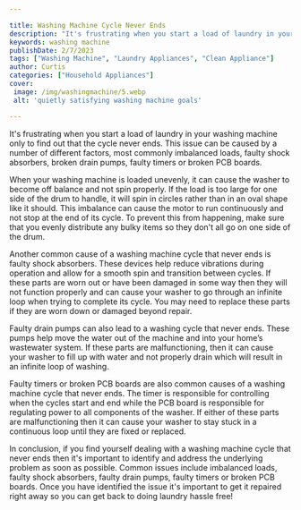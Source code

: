 ```yaml
---

title: Washing Machine Cycle Never Ends
description: "It's frustrating when you start a load of laundry in your washing machine only to find out that the cycle never ends. This issue c...keep reading to learn"
keywords: washing machine
publishDate: 2/7/2023
tags: ["Washing Machine", "Laundry Appliances", "Clean Appliance"]
author: Curtis
categories: ["Household Appliances"]
cover: 
 image: /img/washingmachine/5.webp
 alt: 'quietly satisfying washing machine goals'

---
```


It's frustrating when you start a load of laundry in your washing machine only to find out that the cycle never ends. This issue can be caused by a number of different factors, most commonly imbalanced loads, faulty shock absorbers, broken drain pumps, faulty timers or broken PCB boards. 

When your washing machine is loaded unevenly, it can cause the washer to become off balance and not spin properly. If the load is too large for one side of the drum to handle, it will spin in circles rather than in an oval shape like it should. This imbalance can cause the motor to run continuously and not stop at the end of its cycle. To prevent this from happening, make sure that you evenly distribute any bulky items so they don't all go on one side of the drum. 

Another common cause of a washing machine cycle that never ends is faulty shock absorbers. These devices help reduce vibrations during operation and allow for a smooth spin and transition between cycles. If these parts are worn out or have been damaged in some way then they will not function properly and can cause your washer to go through an infinite loop when trying to complete its cycle. You may need to replace these parts if they are worn down or damaged beyond repair. 

Faulty drain pumps can also lead to a washing cycle that never ends. These pumps help move the water out of the machine and into your home’s wastewater system. If these parts are malfunctioning, then it can cause your washer to fill up with water and not properly drain which will result in an infinite loop of washing. 

Faulty timers or broken PCB boards are also common causes of a washing machine cycle that never ends. The timer is responsible for controlling when the cycles start and end while the PCB board is responsible for regulating power to all components of the washer. If either of these parts are malfunctioning then it can cause your washer to stay stuck in a continuous loop until they are fixed or replaced. 

In conclusion, if you find yourself dealing with a washing machine cycle that never ends then it's important to identify and address the underlying problem as soon as possible. Common issues include imbalanced loads, faulty shock absorbers, faulty drain pumps, faulty timers or broken PCB boards. Once you have identified the issue it's important to get it repaired right away so you can get back to doing laundry hassle free!
